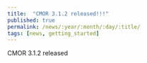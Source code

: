 ```yaml
---
title:  "CMOR 3.1.2 released!!!"
published: true
permalink: /news/:year/:month/:day/:title/
tags: [news, getting_started]
---
```


CMOR 3.1.2 released

 

